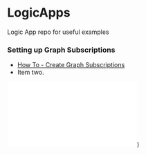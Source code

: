# LogicApps
Logic App repo for useful examples

### Setting up Graph Subscriptions ###
<ul>
  <li><a href="https://github.com/Rickcau/LogicApps/blob/main/Graph%20Subscriptions.MD" target="_blank">How To - Create Graph Subscriptions</a>
</li>
  <li>Item two.</li></ul>

![How To - Graph Subscriptions](Graph%20Subscriptions.MD))
